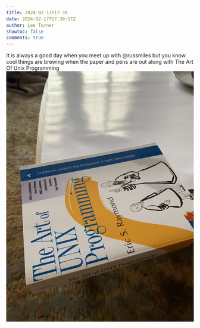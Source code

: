 ```yaml
---
title: 2024-02-17T17-30
date: 2024-02-17T17:30:17Z
author: Lee Turner
showtoc: false
comments: true
---
```


It is always a good day when you meet up with @russmiles but you know cool things are brewing when the paper and pens are out along with The Art Of Unix Programming ![](/img/x//1758906728811282737-GGjkWFWWgAAdW0G.jpg)

